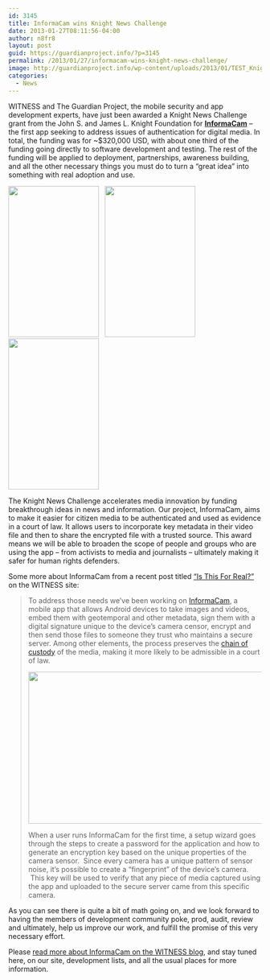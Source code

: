 ```yaml
---
id: 3145
title: InformaCam wins Knight News Challenge
date: 2013-01-27T08:11:56-04:00
author: n8fr8
layout: post
guid: https://guardianproject.info/?p=3145
permalink: /2013/01/27/informacam-wins-knight-news-challenge/
image: http://guardianproject.info/wp-content/uploads/2013/01/TEST_Knight_NOT_FINAL.jpg
categories:
  - News
---
```

WITNESS and The Guardian Project, the mobile security and app development experts, have just been awarded a Knight News Challenge grant from the John S. and James L. Knight Foundation for [**InformaCam**](http://salsa.democracyinaction.org/dia/track.jsp?v=2&c=ysa75Vej32Gfc9Nv2xH%2BrBgxT3asKcEO) – the first app seeking to address issues of authentication for digital media. In total, the funding was for ~$320,000 USD, with about one third of the funding going directly to software development and testing. The rest of the funding will be applied to deployment, partnerships, awareness building, and all the other necessary things you must do to turn a &#8220;great idea&#8221; into something with real adoption and use.

<img class="alignnone" alt="" src="http://blog.witness.org/wp-content/uploads/2013/01/SC20130104-165859-180x300.png" width="180" height="300" />   <img class="alignnone" alt="" src="http://blog.witness.org/wp-content/uploads/2013/01/SC20130104-170011-180x300.png" width="180" height="300" />  <img class="alignnone" alt="" src="http://blog.witness.org/wp-content/uploads/2013/01/SC20130104-170208-180x300.png" width="180" height="300" />

The Knight News Challenge accelerates media innovation by funding breakthrough ideas in news and information. Our project, InformaCam, aims to make it easier for citizen media to be authenticated and used as evidence in a court of law. It allows users to incorporate key metadata in their video file and then to share the encrypted file with a trusted source. This award means we will be able to broaden the scope of people and groups who are using the app – from activists to media and journalists – ultimately making it safer for human rights defenders.

Some more about InformaCam from a recent post titled [&#8220;Is This For Real?&#8221;](http://blog.witness.org/2013/01/how-informacam-improves-verification-of-mobile-media-files/) on the WITNESS site:

> To address those needs we’ve been working on [InformaCam](https://guardianproject.info/apps/informacam/), a mobile app that allows Android devices to take images and videos, embed them with geotemporal and other metadata, sign them with a digital signature unique to the device’s camera censor, encrypt and then send those files to someone they trust who maintains a secure server. Among other elements, the process preserves the [chain of custody](http://en.wikipedia.org/wiki/Chain_of_custody) of the media, making it more likely to be admissible in a court of law.
> 
><img class="alignnone" alt="" src="http://blog.witness.org/wp-content/uploads/2013/01/InformaCam3-1024x504.png" width="614" height="302" /> 
> 
> When a user runs InformaCam for the first time, a setup wizard goes through the steps to create a password for the application and how to generate an encryption key based on the unique properties of the camera sensor.  Since every camera has a unique pattern of sensor noise, it’s possible to create a “fingerprint” of the device’s camera.  This key will be used to verify that any piece of media captured using the app and uploaded to the secure server came from this specific camera.

As you can see there is quite a bit of math going on, and we look forward to having the members of development community poke, prod, audit, review and ultimately, help us improve our work, and fulfill the promise of this very necessary effort.

Please [read more about InformaCam on the WITNESS blog](http://salsa.democracyinaction.org/dia/track.jsp?v=2&c=aM8MVrS9FjrRkk6o0JzdkRgxT3asKcEO), and stay tuned here, on our site, development lists, and all the usual places for more information.